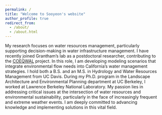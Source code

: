 ```yaml
---
permalink: /
title: "Welcome to Sooyeon's website"
author_profile: true
redirect_from: 
  - /about/
  - /about.html
---
```


My research focuses on water resources management, particularly supporting decision-making in water infrastructure management. I have recently joined Grantham’s lab as a postdoctoral researcher, contributing to the [COEQWAL](https://live-coeqwal-ca.pantheon.berkeley.edu/) project. In this role, I am developing modeling scenarios that integrate environmental flow needs into California’s water management strategies. I hold both a B.S. and an M.S. in Hydrology and Water Resources Management from UC Davis. During my Ph.D. program in the Landscape Architecture and Environmental Planning department at UC Berkeley, I worked at Lawrence Berkeley National Laboratory. My passion lies in addressing critical issues at the intersection of water resources and environmental sustainability, particularly in the face of increasingly frequent and extreme weather events. I am deeply committed to advancing knowledge and implementing solutions in this vital field.
